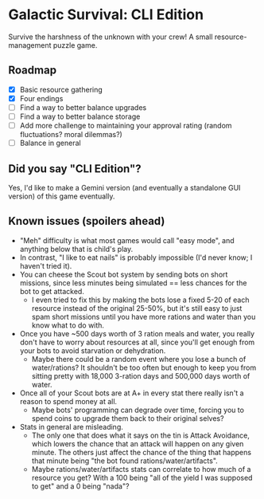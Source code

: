 # Galactic Survival: CLI Edition

Survive the harshness of the unknown with your crew! A small resource-management puzzle game.

## Roadmap

 - [x] Basic resource gathering
 - [x] Four endings
 - [ ] Find a way to better balance upgrades
 - [ ] Find a way to better balance storage
 - [ ] Add more challenge to maintaining your approval rating (random fluctuations? moral dilemmas?)
 - [ ] Balance in general

## Did you say "CLI Edition"?

Yes, I'd like to make a Gemini version (and eventually a standalone GUI version) of this game eventually.

## Known issues (spoilers ahead)

 - "Meh" difficulty is what most games would call "easy mode", and anything below that is child's play.
 - In contrast, "I like to eat nails" is probably impossible (I'd never know; I haven't tried it).
 - You can cheese the Scout bot system by sending bots on short missions, since less minutes being simulated == less chances for the bot to get attacked.
    - I even tried to fix this by making the bots lose a fixed 5-20 of each resource instead of the original 25-50%, but it's still easy to just spam short missions until you have more rations and water than you know what to do with.
 - Once you have ~500 days worth of 3 ration meals and water, you really don't have to worry about resources at all, since you'll get enough from your bots to avoid starvation or dehydration.
    - Maybe there could be a random event where you lose a bunch of water/rations? It shouldn't be too often but enough to keep you from sitting pretty with 18,000 3-ration days and 500,000 days worth of water.
 - Once all of your Scout bots are at A+ in every stat there really isn't a reason to spend money at all.
    - Maybe bots' programming can degrade over time, forcing you to spend coins to upgrade them back to their original selves?
 - Stats in general are misleading.
    - The only one that does what it says on the tin is Attack Avoidance, which lowers the chance that an attack will happen on any given minute. The others just affect the chance of the thing that happens that minute being "the bot found rations/water/artifacts".
    - Maybe rations/water/artifacts stats can correlate to how much of a resource you get? With a 100 being "all of the yield I was supposed to get" and a 0 being "nada"?
